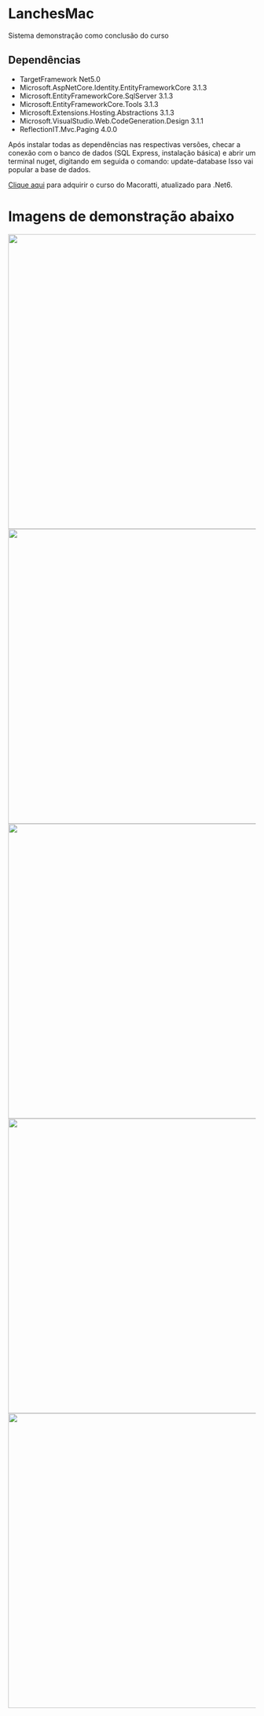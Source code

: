 # LanchesMac
Sistema demonstração como conclusão do curso

## Dependências
* TargetFramework Net5.0
* Microsoft.AspNetCore.Identity.EntityFrameworkCore 3.1.3
* Microsoft.EntityFrameworkCore.SqlServer 3.1.3
* Microsoft.EntityFrameworkCore.Tools 3.1.3
* Microsoft.Extensions.Hosting.Abstractions 3.1.3
* Microsoft.VisualStudio.Web.CodeGeneration.Design 3.1.1
* ReflectionIT.Mvc.Paging 4.0.0

Após instalar todas as dependências nas respectivas versões, checar a conexão com o banco de dados (SQL Express, instalação básica) e abrir um terminal nuget, digitando em seguida o comando: update-database
Isso vai popular a base de dados.

<a href="https://github.com/aspnet/AspNetCore">Clique aqui</a> para adquirir o curso do Macoratti, atualizado para .Net6.

# Imagens de demonstração abaixo

<div align="center">
<img src="https://user-images.githubusercontent.com/83375136/196585027-298055f9-0815-4b80-89c8-001b4628ca43.png" width="600px" />
</div>

<div align="center">
<img src="https://user-images.githubusercontent.com/83375136/196585059-0c53ff0b-44ef-4e6a-a5e0-4cec628ff68a.png" width="600px" />
</div>

<div align="center">
<img src="https://user-images.githubusercontent.com/83375136/196585084-79d5e39c-a180-4720-857c-c6f0503345a2.png" width="600px" />
</div>

<div align="center">
<img src="https://user-images.githubusercontent.com/83375136/196585821-bf167bb5-7854-4d05-95c0-287265da2a7e.png" width="600px" />
</div>

<div align="center">
<img src="https://user-images.githubusercontent.com/83375136/196585138-bc40ec15-2fd3-418c-a5b9-9f86b0d103bd.png" width="600px" />
</div>


